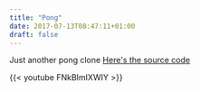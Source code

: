 ```yaml
---
title: "Pong"
date: 2017-07-13T08:47:11+01:00
draft: false
---
```


Just another pong clone [Here's the source code](https://github.com/jsanchezuy/Pong)

{{< youtube FNkBImIXWIY >}}
